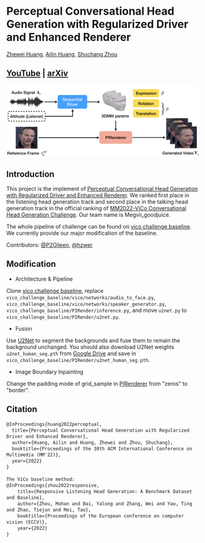 # Perceptual Conversational Head Generation with Regularized Driver and Enhanced Renderer
[Zhewei Huang](https://github.com/hzwer), [Ailin Huang](https://scholar.google.com/citations?user=LM7RNL4AAAAJ&hl=zh-CN&oi=ao), [Shuchang Zhou](https://zsc.github.io)
## [YouTube](https://www.youtube.com/watch?v=-CzxvONWeG0) | [arXiv](https://arxiv.org/abs/2206.12837)

![image](images/vico.png)

## Introduction
This project is the implement of [Perceptual Conversational Head Generation with Regularized Driver and Enhanced Renderer](https://arxiv.org/abs/2206.12837). We ranked first place in the listening head generation track and second place in the talking head generation track in the official ranking of [MM2022-ViCo Conversational Head Generation Challenge](https://vico.solutions). Our team name is Megvii_goodjuice.

The whole pipeline of challenge can be found on [vico challenge baseline](https://github.com/dc3ea9f/vico_challenge_baseline). We currently provide our major modification of the baseline.

Contributors: [@P2Oileen](https://github.com/P2Oileen), [@hzwer](https://github.com/hzwer)

## Modification

* Architecture & Pipeline

Clone [vico challenge baseline](https://github.com/dc3ea9f/vico_challenge_baseline), replace `vico_challenge_baseline/vico/networks/audio_to_face.py`, `vico_challenge_baseline/vico/networks/speaker_generator.py`, `vico_challenge_baseline/PIRender/inference.py`, and move `u2net.py` to `vico_challenge_baseline/PIRender/u2net.py`.

* Fusion

Use [U2Net](https://github.com/xuebinqin/U-2-Net) to segment the backgrounds and fuse them to remain the background unchanged. You should also download U2Net weights `u2net_human_seg.pth` from [Google Drive](https://drive.google.com/file/d/1-Yg0cxgrNhHP-016FPdp902BR-kSsA4P/view?usp=sharing) and save in `vico_challenge_baseline/PIRender/u2net_human_seg.pth`.

* Image Boundary Inpainting

Change the padding mode of grid_sample in [PIRenderer](https://github.com/RenYurui/PIRender/blob/d75a849978c2eb5f20132b7f0f689c9004d54a00/util/flow_util.py#L56) from "zeros" to "border".

## Citation

```
@InProceedings{huang2022perceptual,
  title={Perceptual Conversational Head Generation with Regularized Driver and Enhanced Renderer},
  author={Huang, Ailin and Huang, Zhewei and Zhou, Shuchang},
  booktitle={Proceedings of the 30th ACM International Conference on Multimedia (MM'22)},
  year={2022}
}

The ViCo baseline method: 
@InProceedings{zhou2022responsive,
    title={Responsive Listening Head Generation: A Benchmark Dataset and Baseline},
    author={Zhou, Mohan and Bai, Yalong and Zhang, Wei and Yao, Ting and Zhao, Tiejun and Mei, Tao},
    booktitle={Proceedings of the European conference on computer vision (ECCV)},
    year={2022}
}
```
